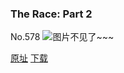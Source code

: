 ### The Race: Part 2
No.578
![图片不见了~~~](https://imgs.xkcd.com/comics/the_race_part_2.png)

[原址](https://xkcd.com//578) [下载](https://imgs.xkcd.com/comics/the_race_part_2.png)


